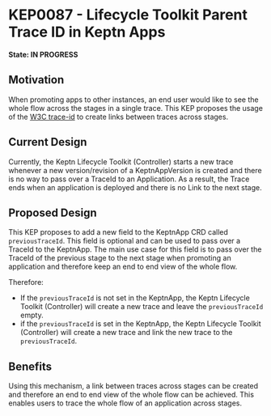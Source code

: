 # KEP0087 - Lifecycle Toolkit Parent Trace ID in Keptn Apps 

**State: IN PROGRESS**

## Motivation
When promoting apps to other instances, an end user would like to see the whole flow across the stages in a single trace. This KEP proposes the usage of the [W3C trace-id](https://www.w3.org/TR/trace-context/#trace-id) to create links between traces across stages.

## Current Design
Currently, the Keptn Lifecycle Toolkit (Controller) starts a new trace whenever a new version/revision of a KeptnAppVersion is created and there is no way to pass over a TraceId to an Application. As a result, the Trace ends when an application is deployed and there is no Link to the next stage. 

## Proposed Design
This KEP proposes to add a new field to the KeptnApp CRD called `previousTraceId`. This field is optional and can be used to pass over a TraceId to the KeptnApp. The main use case for this field is to pass over the TraceId of the previous stage to the next stage when promoting an application and therefore keep an end to end view of the whole flow.

Therefore:
* If the `previousTraceId` is not set in the KeptnApp, the Keptn Lifecycle Toolkit (Controller) will create a new trace and leave the `previousTraceId` empty.
* if the `previousTraceId` is set in the KeptnApp, the Keptn Lifecycle Toolkit (Controller) will create a new trace and link the new trace to the `previousTraceId`.

## Benefits
Using this mechanism, a link between traces across stages can be created and therefore an end to end view of the whole flow can be achieved. This enables users to trace the whole flow of an application across stages.


